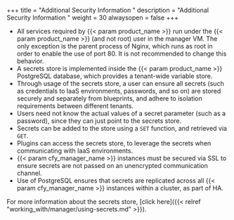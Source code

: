 +++
title = "Additional Security Information "
description = "Additional Security Information "
weight = 30
alwaysopen = false
+++

* All services required by {{< param product_name >}} run under the {{< param product_name >}} (and not root) user in the manager VM. The only exception is the parent process of Nginx, which runs as root in order to enable the use of port 80. It is not recommended to change this behavior.<br>
* A secrets store is implemented inside the {{< param product_name >}} PostgreSQL database, which provides a tenant-wide variable store.
* Through usage of the secrets store, a user can ensure all secrets (such as credentials to IaaS environments, passwords, and so on) are stored securely and separately from blueprints, and adhere to isolation requirements between different tenants.<br>
* Users need not know the actual values of a secret parameter (such as a password), since they can just point to the secrets store.<br>
* Secrets can be added to the store using a `SET` function, and retrieved via `GET`.<br>
* Plugins can access the secrets store, to leverage the secrets when communicating with IaaS environments.<br>
* {{< param cfy_manager_name >}} instances must be secured via SSL to ensure secrets are not passed on an unencrypted communication channel.<br>
* Use of PostgreSQL ensures that secrets are replicated across all {{< param cfy_manager_name >}} instances within a cluster, as part of HA.<br>

For more information about the secrets store, [click here]({{< relref "working_with/manager/using-secrets.md" >}}).

